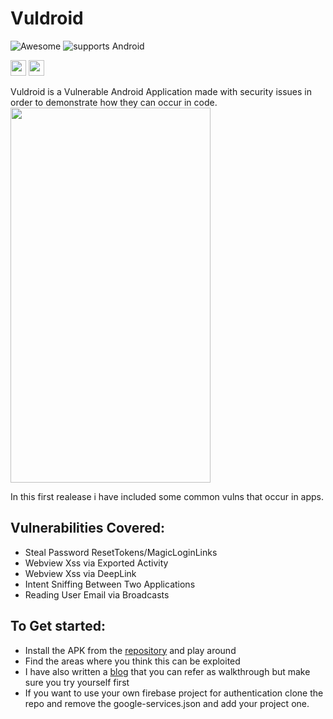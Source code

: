 
# Vuldroid
	
  ![Awesome](https://cdn.rawgit.com/sindresorhus/awesome/d7305f38d29fed78fa85652e3a63e154dd8e8829/media/badge.svg) ![supports Android](https://img.shields.io/badge/Android-4630EB.svg?style=flat-square&logo=ANDROID&labelColor=A4C639&logoColor=fff)<p><a href="https://twitter.com/akshanshjaiswl"><img src="https://img.shields.io/badge/twitter-%231DA1F2.svg?&style=for-the-badge&logo=twitter&logoColor=white" height=25></a> <a href="https://medium.com/@akshanshjaiswal"><img src="https://img.shields.io/badge/medium-%2312100E.svg?&style=for-the-badge&logo=medium&logoColor=white" height=25></a> 
</p>
Vuldroid is a Vulnerable Android Application made with security issues in order to demonstrate how they can occur in code.

<img src="https://github.com/jaiswalakshansh/Vuldroid/raw/master/images/logo.png" align="centre" height="600" width="320">

In this first realease i have included some common vulns that occur in apps.

## Vulnerabilities Covered:

- Steal Password ResetTokens/MagicLoginLinks
- Webview Xss via Exported Activity
- Webview Xss via DeepLink
- Intent Sniffing Between Two Applications
- Reading User Email via Broadcasts

## To Get started:
 - Install the APK from the [repository](https://github.com/jaiswalakshansh/Vuldroid/blob/master/Apks/Vuldroid.apk?raw=true) and play around
 - Find the areas where you think this can be exploited
 - I have also written a [blog](https://medium.com/@akshanshjaiswal/vuldroid-app-walkthrough-8f8e4511cad5?sk=45daf0e7fcf7de3f6a92fe8574c070a9) that you can refer as walkthrough but make sure you try yourself first
 - If you want to use your own firebase project for authentication clone the repo and remove the google-services.json and add your project one.



